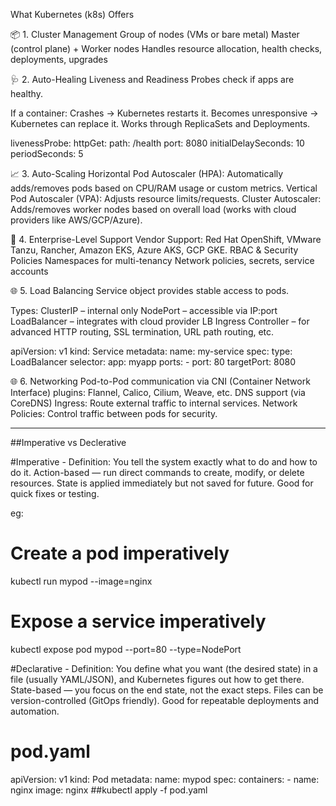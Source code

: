 What Kubernetes (k8s) Offers

📦 1. Cluster Management
Group of nodes (VMs or bare metal)
Master (control plane) + Worker nodes
Handles resource allocation, health checks, deployments, upgrades

🩺 2. Auto-Healing
Liveness and Readiness Probes check if apps are healthy.

If a container:
Crashes → Kubernetes restarts it.
Becomes unresponsive → Kubernetes can replace it.
Works through ReplicaSets and Deployments.

livenessProbe:
  httpGet:
    path: /health
    port: 8080
  initialDelaySeconds: 10
  periodSeconds: 5

📈 3. Auto-Scaling
Horizontal Pod Autoscaler (HPA):
Automatically adds/removes pods based on CPU/RAM usage or custom metrics.
Vertical Pod Autoscaler (VPA):
Adjusts resource limits/requests.
Cluster Autoscaler:
Adds/removes worker nodes based on overall load (works with cloud providers like AWS/GCP/Azure).

🧰 4. Enterprise-Level Support
Vendor Support: Red Hat OpenShift, VMware Tanzu, Rancher, Amazon EKS, Azure AKS, GCP GKE.
RBAC & Security Policies
Namespaces for multi-tenancy
Network policies, secrets, service accounts

🌐 5. Load Balancing
Service object provides stable access to pods.

Types:
ClusterIP – internal only
NodePort – accessible via IP:port
LoadBalancer – integrates with cloud provider LB
Ingress Controller – for advanced HTTP routing, SSL termination, URL path routing, etc.

apiVersion: v1
kind: Service
metadata:
  name: my-service
spec:
  type: LoadBalancer
  selector:
    app: myapp
  ports:
    - port: 80
      targetPort: 8080

🌐 6. Networking
Pod-to-Pod communication via CNI (Container Network Interface) plugins:
Flannel, Calico, Cilium, Weave, etc.
DNS support (via CoreDNS)
Ingress: Route external traffic to internal services.
Network Policies: Control traffic between pods for security.


---------------------------------------------------------------
##Imperative vs Declerative 

#Imperative - Definition: You tell the system exactly what to do and how to do it.
Action-based — run direct commands to create, modify, or delete resources.
State is applied immediately but not saved for future.
Good for quick fixes or testing.

eg:
# Create a pod imperatively
kubectl run mypod --image=nginx

# Expose a service imperatively
kubectl expose pod mypod --port=80 --type=NodePort

#Declarative - Definition: You define what you want (the desired state) in a file (usually YAML/JSON), and Kubernetes figures out how to get there.
State-based — you focus on the end state, not the exact steps.
Files can be version-controlled (GitOps friendly).
Good for repeatable deployments and automation.

# pod.yaml
apiVersion: v1
kind: Pod
metadata:
  name: mypod
spec:
  containers:
    - name: nginx
      image: nginx
##kubectl apply -f pod.yaml
